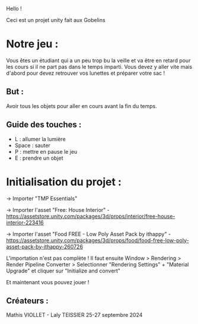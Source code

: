 Hello !

Ceci est un projet unity fait aux Gobelins

# Notre jeu : 
Vous êtes un étudiant qui a un peu trop bu la veille et va être en retard pour les cours si il ne part pas dans le temps imparti. Vous devez y aller vite mais d'abord pour devez retrouver vos lunettes et préparer votre sac !

## But :
Avoir tous les objets pour aller en cours avant la fin du temps.

## Guide des touches :
- L : allumer la lumière
- Space : sauter
- P : mettre en pause le jeu
- E : prendre un objet

# Initialisation du projet :
-> Importer "TMP Essentials"

-> Importer l'asset "Free: House Interior" - https://assetstore.unity.com/packages/3d/props/interior/free-house-interior-223416

-> Importer l'asset "Food FREE - Low Poly Asset Pack by ithappy" - https://assetstore.unity.com/packages/3d/props/food/food-free-low-poly-asset-pack-by-ithappy-260726

L'importation n'est pas complète ! Il faut ensuite 
Window > Rendering > Render Pipeline Converter > Selectionner "Rendering Settings" + "Material Upgrade" et cliquer sur "Initialize and convert"

Et maintenant vous pouvez jouer !

## Créateurs :
Mathis VIOLLET - Laly TEISSIER
25-27 septembre 2024
